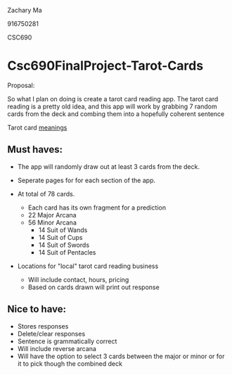 Zachary Ma

916750281

CSC690

# Csc690FinalProject-Tarot-Cards

Proposal:

So what I plan on doing is create a tarot card reading app. The tarot card reading is a pretty old idea, and this app will work by grabbing 7 random cards from the deck and combing them into a hopefully coherent sentence

Tarot card [meanings](https://labyrinthos.co/blogs/tarot-card-meanings-list)

## Must haves:
- The app will randomly draw out at least 3 cards from the deck.

- Seperate pages for for each section of the app.

- At total of 78 cards. 
	- Each card has its own fragment for a prediction
	- 22 Major Arcana
	- 56 Minor Arcana
		- 14 Suit of Wands
		- 14 Suit of Cups
		- 14 Suit of Swords
		- 14 Suit of Pentacles 


- Locations for "local" tarot card reading business
	- Will include contact, hours, pricing
	- Based on cards drawn will print out response

## Nice to have:
- Stores responses
- Delete/clear responses
- Sentence is grammatically correct
- Will include reverse arcana
- Will have the option to select 3 cards between the major or minor or for it to pick though the combined deck
